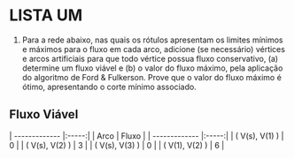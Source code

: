 # LISTA UM

1. Para a rede abaixo, nas quais os rótulos apresentam os limites mínimos e máximos para o fluxo em cada arco,
  adicione (se necessário) vértices e arcos artificiais para que todo vértice possua fluxo conservativo,
  (a) determine um fluxo viável e (b) o valor do fluxo máximo, pela aplicação do algoritmo de Ford & Fulkerson.
  Prove que o valor do fluxo máximo é ótimo, apresentando o corte mínimo associado.

##       Fluxo Viável
| -------------  |:-----:|
| Arco           | Fluxo |
| -------------  |:-----:|
| ( V(s), V(1) ) |   0   |
| ( V(s), V(2) ) |   3   |
| ( V(s), V(3) ) |   0   |
| ( V(1), V(2) ) |   6   |

